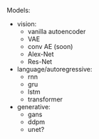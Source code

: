 Models:
- vision:
    - vanilla autoencoder
    - VAE
    - conv AE (soon)
    - Alex-Net
    - Res-Net
- language/autoregressive:
    - rnn
    - gru
    - lstm
    - transformer
- generative:
    - gans
    - ddpm
    - unet?
